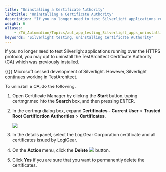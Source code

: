 ```yaml
--- 
title: "Uninstalling a Certificate Authority"
linktitle: "Uninstalling a Certificate Authority"
description: "If you no longer need to test Silverlight applications running over the HTTPS protocol, you may opt to uninstall the TestArchitect Certificate Authority (CA) which was previously installed."
weight: 6
aliases: 
    - /TA_Automation/Topics/aut_app_testing_Silverlight_apps_uninstalling_CA.html
keywords: "Silverlight testing, uninstalling Certificate Authority"
---
```


If you no longer need to test Silverlight applications running over the HTTPS protocol, you may opt to uninstall the TestArchitect Certificate Authority \(CA\) which was previously installed.

{{<warning>}} Microsoft ceased development of Silverlight. However, Silverlight continues working in TestArchitect.

To uninstall a CA, do the following:

1.  Open Certificate Manager by clicking the **Start** button, typing certmgr.msc into the **Search** box, and then pressing ENTER. ‌

2.  In the certmgr dialog box, expand **Certificates - Current User** \> **Trusted Root Certification Authorities** \> **Certificates**.

    ![](/images/TA_Automation/Images/removing_CA.png)

3.  In the details panel, select the LogiGear Corporation certificate and all certificates issued by LogiGear.

4.  On the **Action** menu, click the **Delete** ![](/images/TA_Automation/Images/removing_CA_button.png) button.

5.  Click **Yes** if you are sure that you want to permanently delete the certificates.





